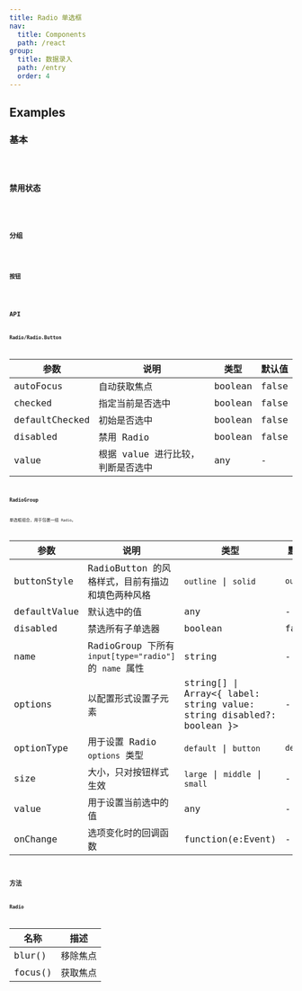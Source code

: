 ```yaml
---
title: Radio 单选框
nav:
  title: Components
  path: /react
group:
  title: 数据录入
  path: /entry
  order: 4
---
```


## Examples

### 基本

<code src="./demo/basic" />

### 禁用状态

<code src="./demo/disabled" />

### 分组

<code src="./demo/radio-group" />

### 按钮

<code src="./demo/radio-button" />

## API

### Radio/Radio.Button

| 参数           | 说明                              | 类型    | 默认值 |
| -------------- | --------------------------------- | ------- | ------ |
| autoFocus      | 自动获取焦点                      | boolean | false  |
| checked        | 指定当前是否选中                  | boolean | false  |
| defaultChecked | 初始是否选中                      | boolean | false  |
| disabled       | 禁用 Radio                        | boolean | false  |
| value          | 根据 value 进行比较，判断是否选中 | any     | -      |

### RadioGroup

单选框组合，用于包裹一组 `Radio`。

| 参数         | 说明                                                   | 类型                                                                      | 默认值    | 版本  |     |
| ------------ | ------------------------------------------------------ | ------------------------------------------------------------------------- | --------- | ----- | --- |
| buttonStyle  | RadioButton 的风格样式，目前有描边和填色两种风格       | `outline` \| `solid`                                                      | `outline` |       |     |
| defaultValue | 默认选中的值                                           | any                                                                       | -         |       |     |
| disabled     | 禁选所有子单选器                                       | boolean                                                                   | false     |       |     |
| name         | RadioGroup 下所有 `input[type="radio"]` 的 `name` 属性 | string                                                                    | -         |       |     |
| options      | 以配置形式设置子元素                                   | string\[] \| Array&lt;{ label: string value: string disabled?: boolean }> | -         |       |     |
| optionType   | 用于设置 Radio `options` 类型                          | `default` \| `button`                                                     | `default` | 4.4.0 |     |
| size         | 大小，只对按钮样式生效                                 | `large` \| `middle` \| `small`                                            | -         |       |     |
| value        | 用于设置当前选中的值                                   | any                                                                       | -         |       |     |
| onChange     | 选项变化时的回调函数                                   | function(e:Event)                                                         | -         |       |     |

## 方法

### Radio

| 名称    | 描述     |
| ------- | -------- |
| blur()  | 移除焦点 |
| focus() | 获取焦点 |

<style>
[id^=components-radio-demo-] > .whale-radio-wrapper {
  margin-right: 8px;
  margin-bottom: 8px;
}
</style>
